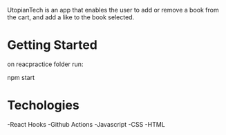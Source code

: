 UtopianTech is an app that enables the user to add or remove a book from the cart, and add a like to the book selected.

# Getting Started
on reacpractice folder run:

npm start

# Techologies 
-React Hooks
-Github Actions
-Javascript
-CSS
-HTML
